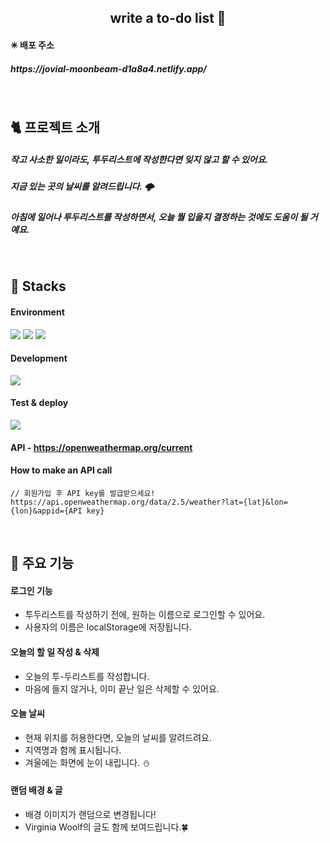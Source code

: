 <div align="center">
<h2>  write a to-do list 🍥 </h2>
</div>
<h4>✳ 배포 주소</h4>
<h5>https://jovial-moonbeam-d1a8a4.netlify.app/</h5>
<br>
<h2> 🐈 프로젝트 소개</h2>
<h5>작고 사소한 일이라도, 투두리스트에 작성한다면 잊지 않고 할 수 있어요. </h5>
<h5>지금 있는 곳의 날씨를 알려드립니다. 🌩 </h5>
<h5>아침에 일어나 투두리스트를 작성하면서, 오늘 뭘 입을지 결정하는 것에도 도움이 될 거예요.</h5>
<br>
<h2> 🐬 Stacks </h2>
 
 #### Environment
 <img src="https://img.shields.io/badge/visualstudiocode-007ACC?style=for-the-badge&logo=visualstudiocode&logoColor=white"> <img src="https://img.shields.io/badge/github-181717?style=for-the-badge&logo=github&logoColor=white"> <img src="https://img.shields.io/badge/git-F05032?style=for-the-badge&logo=git&logoColor=white">
 
 
 
 #### Development
   <img src="https://img.shields.io/badge/javascript-F7DF1E?style=for-the-badge&logo=javascript&logoColor=black">
 
#### Test & deploy
   <img src="https://img.shields.io/badge/netlify-00C7B7?style=for-the-badge&logo=netlify&logoColor=black"> 
   
#### API - https://openweathermap.org/current 
#### How to make an API call
```
// 회원가입 후 API key를 발급받으세요!
https://api.openweathermap.org/data/2.5/weather?lat={lat}&lon={lon}&appid={API key}
```

<br>
<h2> 🦾 주요 기능 </h2>

 #### 로그인 기능
- 투두리스트를 작성하기 전에, 원하는 이름으로 로그인할 수 있어요.
- 사용자의 이름은 localStorage에 저장됩니다.

#### 오늘의 할 일 작성 & 삭제
- 오늘의 투-두리스트를 작성합니다.
- 마음에 들지 않거나, 이미 끝난 일은 삭제할 수 있어요.
  
#### 오늘 날씨
- 현재 위치를 허용한다면, 오늘의 날씨를 알려드려요.
- 지역명과 함께 표시됩니다.
- 겨울에는 화면에 눈이 내립니다. ⛄
  
#### 랜덤 배경 & 글
- 배경 이미지가 랜덤으로 변경됩니다!
- Virginia Woolf의 글도 함께 보여드립니다.🍀
